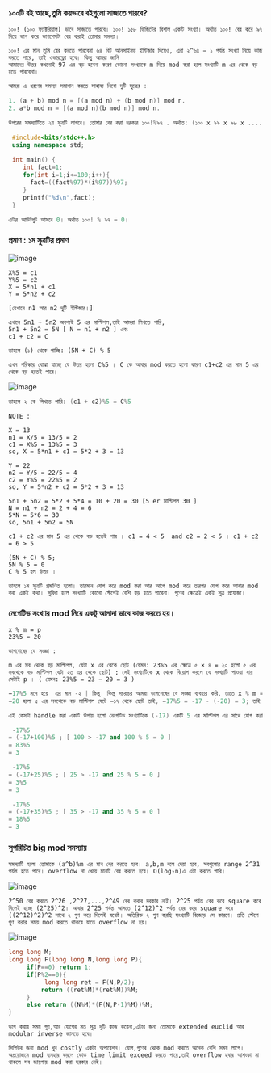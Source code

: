 
### ১০০টি বই আছে,তুমি কয়ভাবে বইগুলো সাজাতে পারবে?

```
১০০! (১০০ ফ্যাক্টরিয়াল) ভাবে সাজাতে পারবে। ১০০! ১৫৮ ডিজিটের বিশাল একটি সংখ্যা। অর্থাত ১০০! বের করে ৯৭ দিয়ে ভাগ করে ভাগশেষটা বের করাই তোমার সমস্যা।

১০০! এর মান তুমি বের করতে পারবেনা ৬৪ বিট আনসাইনড ইন্টিজার দিয়েও, এরা ২^৬৪ − ১ পর্যন্ত সংখ্যা নিয়ে কাজ করতে পারে, তাই ওভারফ্লো হবে। কিন্তু আমরা জানি 
আমাদের উত্তর কখনোই 97 এর বড় হবেনা কারণ কোনো সংখ্যাকে m দিয়ে mod করা হলে সংখ্যাটি m এর থেকে বড় হতে পারবেনা।

```
```c++
আমরা এ ধরণের সমস্যা সমাধান করতে সাহায্য নিবো দুটি সুত্রের :

1. (a + b) mod n = [(a mod n) + (b mod n)] mod n.
2. a*b mod n = [(a mod n)(b mod n)] mod n.

উপরের সমস্যাটিতে ২য় সুত্রটি লাগবে। তোমার বের করা দরকার ১০০!%৯৭ . অর্থাত: (১০০ x ৯৯ x ৯৮ x ....... x১)%৯৭
```
``` c++
 #include<bits/stdc++.h>
 using namespace std;
 
 int main() {
    int fact=1;
    for(int i=1;i<=100;i++){
      fact=((fact%97)*(i%97))%97;
    }
    printf("%d\n",fact);
 }   
```
    
```c++
এটার আউটপুট আসবে 0। অর্থাত ১০০! % ৯৭ = 0।
```

### প্রমাণ : ১ম সুত্রটির প্রমাণ

![image](https://user-images.githubusercontent.com/59710234/154542900-1653aeee-d9d1-4843-b57f-83844c1ac1b1.png)

```
X%5 = c1
Y%5 = c2
X = 5*n1 + c1
Y = 5*n2 + c2

[যেখানে n1 আর n2 দুটি ইন্টিজার।]

এখানে 5n1 + 5n2 অবশ্যই 5 এর মাল্টিপল,তাই আমরা লিখতে পারি,
5n1 + 5n2 = 5N [ N = n1 + n2 ] এবং
c1 + c2 = C

তাহলে (১) থেকে পাচ্ছি: (5N + C) % 5

এখন পরিস্কার বোঝা যাচ্ছে যে উত্তর হলো C%5 । C কে আবার mod করতে হলো কারণ c1+c2 এর মান 5 এর থেকে বড় হতেই পারে।
```
![image](https://user-images.githubusercontent.com/59710234/154545620-482ea93e-34d1-4e02-aabc-a4403eb63b9c.png)

```c++
তাহলে ২ কে লিখতে পারি: (c1 + c2)%5 = C%5
```
```
NOTE :

X = 13
n1 = X/5 = 13/5 = 2
c1 = X%5 = 13%5 = 3
so, X = 5*n1 + c1 = 5*2 + 3 = 13

Y = 22
n2 = Y/5 = 22/5 = 4
c2 = Y%5 = 22%5 = 2
so, Y = 5*n2 + c2 = 5*2 + 3 = 13

5n1 + 5n2 = 5*2 + 5*4 = 10 + 20 = 30 [5 er মাল্টিপল 30 ]
N = n1 + n2 = 2 + 4 = 6
5*N = 5*6 = 30
so, 5n1 + 5n2 = 5N

c1 + c2 এর মান 5 এর থেকে বড় হতেই পার । c1 = 4 < 5  and c2 = 2 < 5 । c1 + c2 = 6 > 5

(5N + C) % 5;
5N % 5 = 0
C % 5 হল উত্তর ।
```
```
তাহলে ১ম সুত্রটি প্রমাণিত হলো। তারমান যোগ করে mod করা আর আগে mod করে তারপর যোগ করে আবার mod করা একই কথা। সুবিধা হলে সংখ্যাটি কোনো স্টেপেই বেশি বড় হতে পারেনা। গুণের ক্ষেত্রেই একই সুত্র প্রযোজ্য।
```

### নেগেটিভ সংখ্যার mod নিয়ে একটু আলাদা ভাবে কাজ করতে হয়।

```
x % m = p
23%5 = 20

ভাগশেষের যে সংজ্ঞা :

m এর সব থেকে বড় মাল্টিপল, যেটা x এর থেকে ছোট (যেমন: 23%5 এর ক্ষেত্রে ৫ × ৪ = ২০ হলো ৫ এর সবথেকে বড় মাল্টিপল যেটা ২৩ এর থেকে ছোট) ; সেই সংখ্যাটিকে x থেকে বিয়োগ করলে যে সংখ্যাটি পাওয়া যায় সেটাই p । ( যেমন: 23%5 = 23 − 20 = 3 )
```
```c++
−17%5 মনে হয়ে  এর মান -২ | কিন্তু  কিন্তু সচরাচর আমরা ভাগশেষের যে সংজ্ঞা ব্যবহার করি, তাতে x % m = p হলে গাণিতিকভাবে খেয়াল করলে , 
−20 হলো ৫ এর সবথেকে বড় মাল্টিপল যেটে −১৭ থেকে ছোট তাই, −17%5 = -17 - (-20) = 3; তাই উত্তর হবে ৩ ।

এই কেসটা handle করা একটি উপায় হলো নেগেটিভ সংখ্যাটিকে (-17) একটি 5 এর মাল্টিপল এর সাথে যোগ করা যেন সংখ্যাটি (-17) থেকে বড় হয়ে যায়,তারপরে mod করা। যেমন:

 -17%5
= (-17+100)%5 ; [ 100 > -17 and 100 % 5 = 0 ]
= 83%5
= 3

 -17%5
= (-17+25)%5 ; [ 25 > -17 and 25 % 5 = 0 ] 
= 3%5
= 3

 -17%5
= (-17+35)%5 ; [ 35 > -17 and 35 % 5 = 0 ]
= 18%5
= 3
```
### সুপরিচিত big mod সমস্যায়
```
সমস্যাটি হলো তোমাকে (a^b)%m এর মান বের করতে হবে। a,b,m বলে দেয়া হবে, সবগুলোর range 2^31 পর্যন্ত হতে পারে। overflow না খেয়ে মানটি বের করতে হবে। O(log₂n)এ এটা করতে পারি।
```

![image](https://user-images.githubusercontent.com/59710234/154563034-35664150-81f3-431c-bf1f-358904418081.png)

```
2^50 বের করতে 2^26 ,2^27,...,2^49 বের করার দরকার নাই। 2^25 পর্যন্ত বের করে square করে দিলেই হচ্ছে (2^25)^2। আবার 2^25 পর্যন্ত আসতে (2^12)^2 পর্যন্ত বের করে square করে ((2^12)^2)^2 সাথে ২ গুণ করে দিলেই যথেষ্ট। অতিরিক্ত ২ গুণ করছি সংখ্যাটি বিজোড় সে কারণে। প্রতি স্টেপে গুণ করার সময় mod করতে থাকবে যাতে overflow না হয়।
```
![image](https://user-images.githubusercontent.com/59710234/154576603-a5603255-ecbd-4fad-92b7-6c0e21445eb8.png)

```c++
long long M;
long long F(long long N,long long P){
	 if(P==0) return 1;
	 if(P%2==0){
		  long long ret = F(N,P/2);
	 	 return ((ret%M)*(ret%M))%M;
	 }
	 else return ((N%M)*(F(N,P-1)%M))%M;
}
```

```
ভাগ করার সময় গুণ,আর যোগের মত সুত্র দুটি কাজ করেনা,এটার জন্য তোমাকে extended euclid আর modular inverse জানতে হবে।

সিপিউর জন্য mod খুব costly একটা অপারেশন। যোগ,গুণের থেকে mod করতে অনেক বেশি সময় লাগে। অপ্রয়োজনে mod ব্যবহার করলে কোড time limit exceed করতে পারে,তাই overflow হবার আশংকা না থাকলে সব জায়গায় mod করা দরকার নেই।
```

